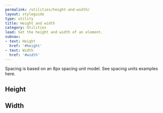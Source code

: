 ```yaml
---
permalink: /utilities/height-and-width/
layout: styleguide
type: utility
title: Height and width 
category: Utilities
lead: Set the height and width of an element.
subnav:
- text: Height
  href: '#height'
- text: Width
  href: '#width'
---
```


Spacing is based on an 8px spacing unit model. See spacing units examples here. 

## Height

## Width
